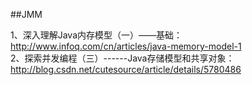 ##JMM

1、深入理解Java内存模型（一）——基础：http://www.infoq.com/cn/articles/java-memory-model-1  
2、探索并发编程（三）------Java存储模型和共享对象：http://blog.csdn.net/cutesource/article/details/5780486
